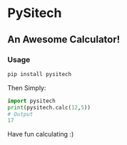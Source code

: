 # PySitech
## An Awesome Calculator!
### Usage
```python
pip install pysitech 
```
Then Simply:
```python
import pysitech
print(pysitech.calc(12,5))
# Output
17
```
Have fun calculating :)
